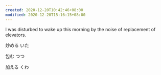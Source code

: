```yaml
---
created: 2020-12-20T10:42:46+08:00
modified: 2020-12-20T15:16:15+08:00
---
```


I was disturbed to wake up this morning by the noise of replacement of elevators.

炒める いた

包む つつ

加える くわ